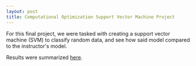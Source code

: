 ```yaml
---
layout: post
title: Computational Optimization Support Vector Machine Project 
---
```


For this final project, we were tasked with creating a support vector machine (SVM) to classify random data, and see how said model compared to the instructor's model. 

Results were summarized [here](/static/pdf/projects/2019S-MATP-4610-final-project.pdf).